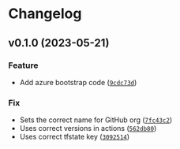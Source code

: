 # Changelog

<!--next-version-placeholder-->

## v0.1.0 (2023-05-21)
### Feature
* Add azure bootstrap code ([`9cdc73d`](https://github.com/ThinkStackLimited/fabrik-terraform-poc/commit/9cdc73dbc5a49f47ff0f3a8c5322db406fc3defb))

### Fix
* Sets the correct name for GitHub org ([`7fc43c2`](https://github.com/ThinkStackLimited/fabrik-terraform-poc/commit/7fc43c29024621f34a33341ccbab4b4fd67db46d))
* Uses correct versions in actions ([`562db80`](https://github.com/ThinkStackLimited/fabrik-terraform-poc/commit/562db8038ddf8814f0d052c8f63f7e958d2c881b))
* Uses correct tfstate key ([`3092514`](https://github.com/ThinkStackLimited/fabrik-terraform-poc/commit/309251485c1c63e015ef43bd06938840e48ddbf2))
